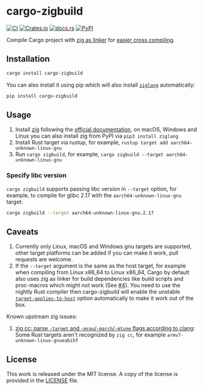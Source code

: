 # cargo-zigbuild

[![CI](https://github.com/messense/cargo-zigbuild/workflows/CI/badge.svg)](https://github.com/messense/cargo-zigbuild/actions?query=workflow%3ACI)
[![Crates.io](https://img.shields.io/crates/v/cargo-zigbuild.svg)](https://crates.io/crates/cargo-zigbuild)
[![docs.rs](https://docs.rs/cargo-zigbuild/badge.svg)](https://docs.rs/cargo-zigbuild/)
[![PyPI](https://img.shields.io/pypi/v/cargo-zigbuild.svg)](https://pypi.org/project/cargo-zigbuild)

Compile Cargo project with [zig as linker](https://andrewkelley.me/post/zig-cc-powerful-drop-in-replacement-gcc-clang.html) for [easier cross compiling](https://actually.fyi/posts/zig-makes-rust-cross-compilation-just-work/).

## Installation

```bash
cargo install cargo-zigbuild
```

You can also install it using pip which will also install [`ziglang`](https://pypi.org/project/ziglang/) automatically:

```bash
pip install cargo-zigbuild
```

## Usage

1. Install [zig](https://ziglang.org/) following the [official documentation](https://ziglang.org/learn/getting-started/#installing-zig),
on macOS, Windows and Linux you can also install zig from PyPI via `pip3 install ziglang`
2. Install Rust target via rustup, for example, `rustup target add aarch64-unknown-linux-gnu`
3. Run `cargo zigbuild`, for example, `cargo zigbuild --target aarch64-unknown-linux-gnu`

### Specify libc version

`cargo zigbuild` supports passing libc version in `--target` option, for example,
to compile for glibc 2.17 with the `aarch64-unknown-linux-gnu` target:

```bash
cargo zigbuild --target aarch64-unknown-linux-gnu.2.17
```

## Caveats

1. Currently only Linux, macOS and Windows gnu targets are supported,
   other target platforms can be added if you can make it work,
   pull requests are welcome.
2. If the `--target` argument is the same as the host target,
   for example when compiling from Linux x86\_64 to Linux x86\_64,
   Cargo by default also uses zig as linker for build dependencies like build scripts and proc-macros
   which might not work (See [#4](https://github.com/messense/cargo-zigbuild/issues/4)).
   You need to use the nightly Rust compiler then cargo-zigbuild will enable the unstable 
   [`target-applies-to-host`](https://doc.rust-lang.org/nightly/cargo/reference/unstable.html#target-applies-to-host) option automatically
   to make it work out of the box.

Known upstream zig issues:

1. [zig cc: parse `-target` and `-mcpu`/`-march`/`-mtune` flags according to clang](https://github.com/ziglang/zig/issues/4911):
   Some Rust targets aren't recognized by `zig cc`, for example `armv7-unknown-linux-gnueabihf`

## License

This work is released under the MIT license. A copy of the license is provided
in the [LICENSE](./LICENSE) file.
